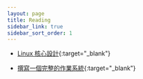 ```yaml
---
layout: page
title: Reading
sidebar_link: true
sidebar_sort_order: 1
---
```


* [Linux 核心設計](https://hackmd.io/@srhuang/S1nBLU4Kyx){:target="_blank"}

* [撰寫一個完整的作業系統](https://hackmd.io/@srhuang/HyhIsZWCJg){:target="_blank"}

